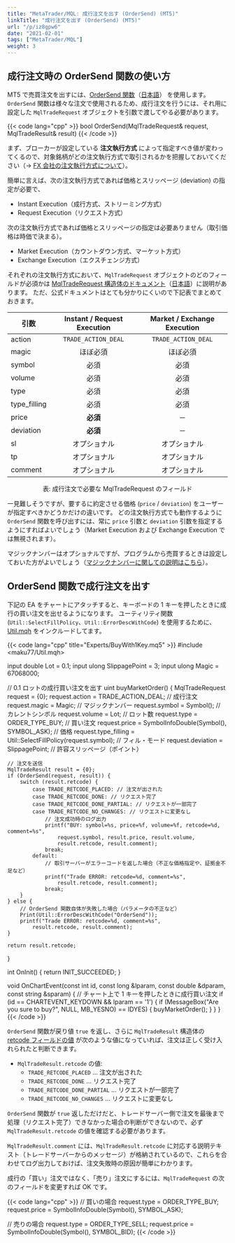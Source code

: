 ```yaml
---
title: "MetaTrader/MQL: 成行注文を出す (OrderSend) (MT5)"
linkTitle: "成行注文を出す (OrderSend) (MT5)"
url: "/p/iz8gpw6"
date: "2021-02-01"
tags: ["MetaTrader/MQL"]
weight: 3
---
```


成行注文時の OrderSend 関数の使い方
----

MT5 で売買注文を出すには、[OrderSend 関数](https://www.mql5.com/en/docs/trading/ordersend)（[日本語](https://www.mql5.com/en/docs/trading/ordersend)） を使用します。
`OrderSend` 関数は様々な注文で使用されるため、成行注文を行うには、それ用に設定した `MqlTradeRequest` オブジェクトを引数で渡してやる必要があります。

{{< code lang="cpp" >}}
bool OrderSend(MqlTradeRequest& request, MqlTradeResult& result)
{{< /code >}}

まず、ブローカーが設定している __注文執行方式__ によって指定すべき値が変わってくるので、対象銘柄がどの注文執行方式で取引されるかを把握しておいてください（→ [FX 会社の注文執行方式について](/p/2roz7fo)）。

簡単に言えば、次の注文執行方式であれば価格とスリッページ (deviation) の指定が必要で、

- Instant Execution（成行方式、ストリーミング方式）
- Request Execution（リクエスト方式）

次の注文執行方式であれば価格とスリッページの指定は必要ありません（取引価格は時価で決まる）。

- Market Execution（カウントダウン方式、マーケット方式）
- Exchange Execution（エクスチェンジ方式）

それぞれの注文執行方式において、`MqlTradeRequest` オブジェクトのどのフィールドが必須かは [MqlTradeRequest 構造体のドキュメント](https://www.mql5.com/en/docs/constants/structures/mqltraderequest)（[日本語](https://www.mql5.com/ja/docs/constants/structures/mqltraderequest)）に説明があります。
ただ、公式ドキュメントはとても分かりにくいので下記表でまとめておきます。

| 引数 | Instant / Request Execution | Market / Exchange Execution |
| ---- | :--: | :--: |
| action | `TRADE_ACTION_DEAL` | `TRADE_ACTION_DEAL` |
| magic | ほぼ必須 | ほぼ必須 |
| symbol | 必須 | 必須 |
| volume | 必須 | 必須 |
| type | 必須 | 必須 |
| type_filling | 必須 | 必須 |
| price | __必須__ | ─ |
| deviation | __必須__ | ─ |
| sl | オプショナル | オプショナル |
| tp | オプショナル | オプショナル |
| comment | オプショナル | オプショナル |

<center>表: 成行注文で必要な MqlTradeRequest のフィールド</center>

一見難しそうですが、要するに約定させる価格 (`price` / `deviation`) をユーザーが指定すべきかどうかだけの違いです。
どの注文執行方式でも動作するように `OrderSend` 関数を呼び出すには、常に `price` 引数と `deviation` 引数を指定するようにすればよいでしょう（Market Execution および Exchange Execution では無視されます）。

マジックナンバーはオプショナルですが、プログラムから売買するときは設定しておいた方がよいでしょう（[マジックナンバーに関しての説明はこちら](/p/p6fgxgf)）。


OrderSend 関数で成行注文を出す
----

下記の EA をチャートにアタッチすると、キーボードの 1 キーを押したときに成行の買い注文を出せるようになります。
ユーティリティ関数 (`Util::SelectFillPolicy`、`Util::ErrorDescWithCode`) を使用するために、[Util.mqh](https://github.com/maku77/metatrader/blob/main/MQL5/Include/maku77/Util.mqh) をインクルードしてます。

{{< code lang="cpp" title="Experts/BuyWith1Key.mq5" >}}
#include <maku77/Util.mqh>

input double Lot = 0.1;
input ulong SlippagePoint = 3;
input ulong Magic = 67068000;

// 0.1 ロットの成行買い注文を出す
uint buyMarketOrder() {
    MqlTradeRequest request = {0};
    request.action = TRADE_ACTION_DEAL;  // 成行注文
    request.magic = Magic;  // マジックナンバー
    request.symbol = Symbol();  // カレントシンボル
    request.volume = Lot;  // ロット数
    request.type = ORDER_TYPE_BUY;  // 買い注文
    request.price = SymbolInfoDouble(Symbol(), SYMBOL_ASK);  // 価格
    request.type_filling = Util::SelectFillPolicy(request.symbol);  // フィル・モード
    request.deviation = SlippagePoint;  // 許容スリッページ（ポイント）

    // 注文を送信
    MqlTradeResult result = {0};
    if (OrderSend(request, result)) {
        switch (result.retcode) {
            case TRADE_RETCODE_PLACED: // 注文が出された
            case TRADE_RETCODE_DONE: // リクエスト完了
            case TRADE_RETCODE_DONE_PARTIAL: // リクエストが一部完了
            case TRADE_RETCODE_NO_CHANGES: // リクエストに変更なし
                // 注文成功時のログ出力
                printf("BUY: symbol=%s, price=%f, volume=%f, retcode=%d, comment=%s",
                    request.symbol, result.price, result.volume,
                    result.retcode, result.comment);
                break;
            default:
                // 取引サーバーがエラーコードを返した場合（不正な価格指定や、証拠金不足など）
                printf("Trade ERROR: retcode=%d, comment=%s",
                    result.retcode, result.comment);
                break;
        }
    } else {
        // OrderSend 関数自体が失敗した場合（パラメータの不正など）
        Print(Util::ErrorDescWithCode("OrderSend"));
        printf("Trade ERROR: retcode=%d, comment=%s",
            result.retcode, result.comment);
    }

    return result.retcode;
}

int OnInit() {
    return INIT_SUCCEEDED;
}

void OnChartEvent(const int id, const long &lparam, const double &dparam, const string &sparam) {
    // チャート上で 1 キーを押したときに成行買い注文
    if (id == CHARTEVENT_KEYDOWN && lparam == '1') {
        if (MessageBox("Are you sure to buy?", NULL, MB_YESNO) == IDYES) {
            buyMarketOrder();
        }
    }
}
{{< /code >}}

`OrderSend` 関数が戻り値 `true` を返し、さらに `MqlTradeResult` 構造体の [retcode フィールドの値](https://www.mql5.com/en/docs/constants/errorswarnings/enum_trade_return_codes) が次のような値になっていれば、注文は正しく受け入れられたと判断できます。

- `MqlTradeResult.retcode` の値:
    - `TRADE_RETCODE_PLACED` ... 注文が出された
    - `TRADE_RETCODE_DONE` ... リクエスト完了
    - `TRADE_RETCODE_DONE_PARTIAL` ... リクエストが一部完了
    - `TRADE_RETCODE_NO_CHANGES` ... リクエストに変更なし

`OrderSend` 関数が `true` 返しただけだと、トレードサーバー側で注文を最後まで処理（リクエスト完了）できなかった場合の判断ができないので、必ず `MqlTradeResult.retcode` の値を確認する必要があります。

`MqlTradeResult.comment` には、`MqlTradeResult.retcode` に対応する説明テキスト（トレードサーバーからのメッセージ）が格納されているので、これらを合わせてログ出力しておけば、注文失敗時の原因が簡単にわかります。

成行の「買い」注文ではなく、「売り」注文にするには、`MqlTradeRequest` の次のフィールドを変更すれば OK です。

{{< code lang="cpp" >}}
// 買いの場合
request.type = ORDER_TYPE_BUY;
request.price = SymbolInfoDouble(Symbol(), SYMBOL_ASK);

// 売りの場合
request.type = ORDER_TYPE_SELL;
request.price = SymbolInfoDouble(Symbol(), SYMBOL_BID);
{{< /code >}}

